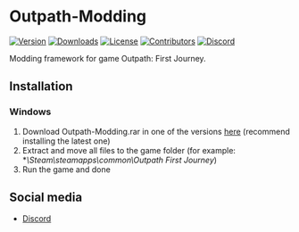 # Outpath-Modding
[![Version](https://img.shields.io/github/v/release/MrAfitol/Outpath-Modding?sort=semver&style=for-the-badge&color=353AFF&label=Version)](https://github.com/MrAfitol/Outpath-Modding/releases)
[![Downloads](https://img.shields.io/github/downloads/MrAfitol/Outpath-Modding/total?style=for-the-badge)](https://github.com/MrAfitol/Outpath-Modding)
[![License](https://img.shields.io/github/license/MrAfitol/Outpath-Modding?color=FF0400&style=for-the-badge)](https://github.com/MrAfitol/Outpath-Modding/blob/main/LICENSE)
[![Contributors](https://img.shields.io/github/contributors/MrAfitol/Outpath-Modding?style=for-the-badge)](https://github.com/MrAfitol/Outpath-Modding/graphs/contributors)
[![Discord](https://img.shields.io/discord/1104071704680083600?color=blue&label=Discord&logo=Discord&logoColor=white&style=for-the-badge)](https://discord.gg/XnjNVRz9XM)

Modding framework for game Outpath: First Journey.

## Installation

### Windows
1. Download Outpath-Modding.rar in one of the versions [here](https://github.com/MrAfitol/Outpath-Modding/releases) (recommend installing the latest one)
2. Extract and move all files to the game folder (for example: **\Steam\steamapps\common\Outpath First Journey*)
3. Run the game and done

## Social media
* [Discord](https://discord.gg/XnjNVRz9XM)
